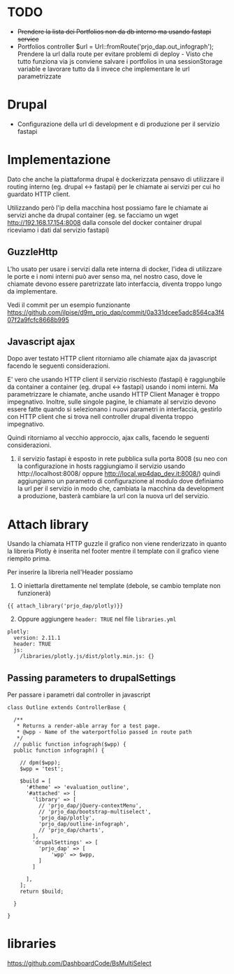 # TODO
- <strike> Prendere la lista dei Portfolios non da db interno ma usando fastapi service </strike>
- Portfolios controller $url = Url::fromRoute('prjo_dap.out_infograph'); Prendere la url dalla route per evitare problemi di deploy - Visto che tutto funziona via js conviene salvare i portfolios in una sessionStorage variable e lavorare tutto da lì invece che implementare le url parametrizzate

# Drupal

- Configurazione della url di development e di produzione per il servizio fastapi

# Implementazione
Dato che anche la piattaforma drupal è dockerizzata pensavo di utilizzare il routing interno (eg. drupal <-> fastapi) per le chiamate ai servizi per cui ho guardato HTTP client.

Utilizzando però l'ip della macchina host possiamo fare le chiamate ai servizi anche da drupal container (eg. se facciamo un wget http://192.168.17.154:8008 dalla console del docker container drupal riceviamo i dati dal servizio fastapi)

## GuzzleHttp
L'ho usato per usare i servizi dalla rete interna di docker, l'idea di utilizzare le porte e i nomi interni può aver senso ma, nel nostro caso, dove le chiamate devono essere paretrizzate lato interfaccia, diventa troppo lungo da implementare.

Vedi il commit per un esempio funzionante
https://github.com/ilpise/d9m_prjo_dap/commit/0a331dcee5adc8564ca3f407f2a9fcfc8668b995

## Javascript ajax

Dopo aver testato HTTP client ritorniamo alle chiamate ajax da javascript facendo le seguenti considerazioni.

E' vero che usando HTTP client il servizio rischiesto (fastapi) è raggiungbile da container a container (eg. drupal <-> fastapi) usando i nomi interni. Ma parametrizzare le chiamate, anche usando HTTP Client Manager è troppo impegnativo. Inoltre, sulle singole pagine, le chiamate al servizio devono essere fatte quando si selezionano i nuovi parametri in interfaccia, gestirlo con HTTP client che si trova nell controller drupal diventa troppo impegnativo.

Quindi ritorniamo al vecchio approccio, ajax calls, facendo le seguenti considerazioni.

1. il servizio fastapi è esposto in rete pubblica sulla porta 8008 (su neo con la configurazione in hosts raggiungiamo il servizio usando http://localhost:8008/ oppure http://local.wp4dap_dev.it:8008/) quindi aggiungiamo un parametro di configurazione al modulo dove definiamo la url per il servizio in modo che, cambiata la macchina da development a produzione, basterà cambiare la url con la nuova url del servizio.


# Attach library

Usando la chiamata HTTP guzzle il grafico non viene renderizzato in quanto la libreria Plotly è inserita nel footer mentre il template con il grafico viene riempito prima.

Per inserire la libreria nell'Header possiamo

1. O iniettarla direttamente nel template (debole, se cambio template non funzionerà)
```
{{ attach_library('prjo_dap/plotly)}}
```

2. Oppure aggiungere `header: TRUE` nel file `libraries.yml`

```
plotly:
  version: 2.11.1
  header: TRUE
  js:
    /libraries/plotly.js/dist/plotly.min.js: {}
```      

## Passing parameters to drupalSettings

Per passare i parametri dal controller in javascript
```
class Outline extends ControllerBase {

  /**
   * Returns a render-able array for a test page.
   * @wpp - Name of the waterportfolio passed in route path
   */
  // public function infograph($wpp) {
  public function infograph() {

    // dpm($wpp);
    $wpp = 'test';

    $build = [
      '#theme' => 'evaluation_outline',
      '#attached' => [
        'library' => [
          // 'prjo_dap/jQuery-contextMenu',
          // 'prjo_dap/bootstrap-multiselect',
          'prjo_dap/plotly',
          'prjo_dap/outline-infograph',
          // 'prjo_dap/charts',
        ],
        'drupalSettings' => [
          'prjo_dap' => [
              'wpp' => $wpp,
          ]
        ]

      ],
    ];
    return $build;

  }

}
```

# libraries

https://github.com/DashboardCode/BsMultiSelect
